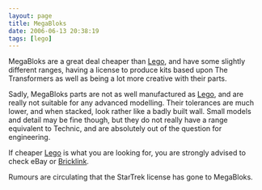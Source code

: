 ```yaml
---
layout: page
title: MegaBloks
date: 2006-06-13 20:38:19
tags: [lego]
---
```

MegaBloks are a great deal cheaper than [Lego](/wiki/lego.html "The best known construction toy"), and have some slightly different ranges, having a license to produce kits based upon The Transformers as well as being a lot more creative with their parts.

Sadly, MegaBloks parts are not as well manufactured as [Lego](/wiki/lego.html "The best known construction toy"), and are really not suitable for any advanced modelling. Their tolerances are much lower, and when stacked, look rather like a badly built wall. Small models and detail may be fine though, but they do not really have a range equivalent to Technic, and are absolutely out of the question for engineering.

If cheaper [Lego](/wiki/lego.html "The best known construction toy") is what you are looking for, you are strongly advised to check eBay or [Bricklink](/wiki/bricklink.html "Lego Trading Commnity").

Rumours are circulating that the StarTrek license has gone to MegaBloks.

